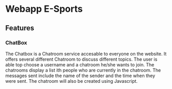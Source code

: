 # Webapp E-Sports

## Features

### ChatBox

The Chatbox is a Chatroom service accesable to everyone on the website.
It offers several different Chatroom to discuss different topics.
The user is able top choose a username and a chatroom he/she wants to join.
The chatrooms display a list ith people who are currently in the chatroom.
The messages sent include the name of the sender and the time when they were sent.
The chatroom will also be created using Javascript.